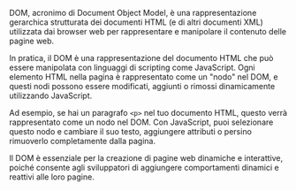 <!-- @format -->

DOM, acronimo di Document Object Model, è una rappresentazione gerarchica strutturata dei documenti HTML (e di altri documenti XML) utilizzata dai browser web per rappresentare e manipolare il contenuto delle pagine web.

In pratica, il DOM è una rappresentazione del documento HTML che può essere manipolata con linguaggi di scripting come JavaScript. Ogni elemento HTML nella pagina è rappresentato come un "nodo" nel DOM, e questi nodi possono essere modificati, aggiunti o rimossi dinamicamente utilizzando JavaScript.

Ad esempio, se hai un paragrafo `<p>` nel tuo documento HTML, questo verrà rappresentato come un nodo nel DOM. Con JavaScript, puoi selezionare questo nodo e cambiare il suo testo, aggiungere attributi o persino rimuoverlo completamente dalla pagina.

Il DOM è essenziale per la creazione di pagine web dinamiche e interattive, poiché consente agli sviluppatori di aggiungere comportamenti dinamici e reattivi alle loro pagine.
